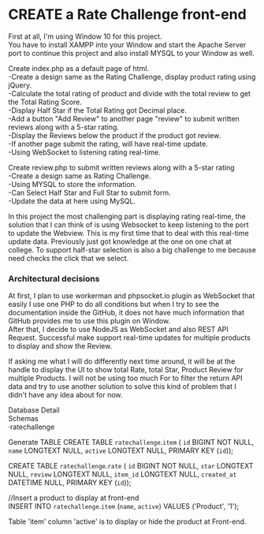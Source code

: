 <h1>CREATE a Rate Challenge front-end</h1>

First at all, I'm using Window 10 for this project.</br>
You have to install XAMPP into your Window and start the Apache Server port to continue this project and also install MYSQL to your Window as well.

Create index.php as a default page of html.</br>
-Create a design same as the Rating Challenge, display product rating using jQuery.</br>
-Calculate the total rating of product and divide with the total review to get the Total Rating Score.</br>
-Display Half Star if the Total Rating got Decimal place.</br>
-Add a button "Add Review" to another page "review" to submit written reviews along with a 5-star rating.</br>
-Display the Reviews below the product if the product got review.</br>
-If another page submit the rating, will have real-time update.</br>
-Using WebSocket to listening rating real-time.</br>

Create review.php to submit written reviews along with a 5-star rating</br>
-Create a design same as Rating Challenge.</br>
-Using MYSQL to store the information.</br>
-Can Select Half Star and Full Star to submit form.</br>
-Update the data at here using MySQL.</br>

In this project the most challenging part is displaying rating real-time, the solution that I can think of is using Websocket to keep listening to the port to update the Webview.
This is my first time that to deal with this real-time update data. Previously just got knowledge at the one on one chat at college.
To support half-star selection is also a big challenge to me because need checks the click that we select.

<h3>Architectural decisions </h3>
At first, I plan to use workerman and phpsocket.io plugin as WebSocket that easily I use one PHP to do all conditions but when I try to see the documentation inside the GitHub, it does not have much information that GitHub provides me to use this plugin on Window.
</br>
After that, I decide to use NodeJS as WebSocket and also REST API Request. Successful make support real-time updates for multiple products to display and show the Review.

If asking me what I will do differently next time around, it will be at the handle to display the UI to show total Rate, total Star, Product Review for multiple Products.
I will not be using too much For to filter the return API data and try to use another solution to solve this kind of problem that I didn't have any idea about for now.


Database Detail</br>
Schemas </br>
·ratechallenge

Generate TABLE
CREATE TABLE `ratechallenge`.`item` (
  `id` BIGINT NOT NULL,
  `name` LONGTEXT NULL,
  `active` LONGTEXT NULL,
  PRIMARY KEY (`id`));

CREATE TABLE `ratechallenge`.`rate` (
`id` BIGINT NOT NULL,
`star` LONGTEXT NULL,
`review` LONGTEXT NULL,
`item_id` LONGTEXT NULL,
`created_at` DATETIME NULL,
PRIMARY KEY (`id`));


//Insert a product to display at front-end </br>
INSERT INTO `ratechallenge`.`item` (`name`, `active`) VALUES ('Product', '1');</br>

Table 'item' column 'active' is to display or hide the product at Front-end.




